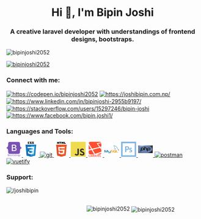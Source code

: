 <h1 align="center">Hi 👋, I'm Bipin Joshi</h1>
<h3 align="center">A creative laravel developer with understandings of frontend designs, bootstraps.</h3>

<p align="left"> <img src="https://komarev.com/ghpvc/?username=bipinjoshi2052&label=Profile%20views&color=0e75b6&style=flat" alt="bipinjoshi2052" /> </p>

<p align="left"> <a href="https://github.com/ryo-ma/github-profile-trophy"><img src="https://github-profile-trophy.vercel.app/?username=bipinjoshi2052" alt="bipinjoshi2052" /></a> </p>

<h3 align="left">Connect with me:</h3>
<p align="left">
<a href="https://codepen.io/https://codepen.io/bipinjoshi2052" target="blank"><img align="center" src="https://raw.githubusercontent.com/rahuldkjain/github-profile-readme-generator/master/src/images/icons/Social/codepen.svg" alt="https://codepen.io/bipinjoshi2052" height="30" width="40" /></a>
<a href="https://dev.to/https://joshibipin.com.np/" target="blank"><img align="center" src="https://raw.githubusercontent.com/rahuldkjain/github-profile-readme-generator/master/src/images/icons/Social/devto.svg" alt="https://joshibipin.com.np/" height="30" width="40" /></a>
<a href="https://linkedin.com/in/https://www.linkedin.com/in/bipinjoshi-2955b9197/" target="blank"><img align="center" src="https://raw.githubusercontent.com/rahuldkjain/github-profile-readme-generator/master/src/images/icons/Social/linked-in-alt.svg" alt="https://www.linkedin.com/in/bipinjoshi-2955b9197/" height="30" width="40" /></a>
<a href="https://stackoverflow.com/users/https://stackoverflow.com/users/15297246/bipin-joshi" target="blank"><img align="center" src="https://raw.githubusercontent.com/rahuldkjain/github-profile-readme-generator/master/src/images/icons/Social/stack-overflow.svg" alt="https://stackoverflow.com/users/15297246/bipin-joshi" height="30" width="40" /></a>
<a href="https://fb.com/https://www.facebook.com/bipin.joshi1/" target="blank"><img align="center" src="https://raw.githubusercontent.com/rahuldkjain/github-profile-readme-generator/master/src/images/icons/Social/facebook.svg" alt="https://www.facebook.com/bipin.joshi1/" height="30" width="40" /></a>
</p>

<h3 align="left">Languages and Tools:</h3>
<p align="left"> <a href="https://getbootstrap.com" target="_blank" rel="noreferrer"> <img src="https://raw.githubusercontent.com/devicons/devicon/master/icons/bootstrap/bootstrap-plain-wordmark.svg" alt="bootstrap" width="40" height="40"/> </a> <a href="https://www.w3schools.com/css/" target="_blank" rel="noreferrer"> <img src="https://raw.githubusercontent.com/devicons/devicon/master/icons/css3/css3-original-wordmark.svg" alt="css3" width="40" height="40"/> </a> <a href="https://git-scm.com/" target="_blank" rel="noreferrer"> <img src="https://www.vectorlogo.zone/logos/git-scm/git-scm-icon.svg" alt="git" width="40" height="40"/> </a> <a href="https://www.w3.org/html/" target="_blank" rel="noreferrer"> <img src="https://raw.githubusercontent.com/devicons/devicon/master/icons/html5/html5-original-wordmark.svg" alt="html5" width="40" height="40"/> </a> <a href="https://developer.mozilla.org/en-US/docs/Web/JavaScript" target="_blank" rel="noreferrer"> <img src="https://raw.githubusercontent.com/devicons/devicon/master/icons/javascript/javascript-original.svg" alt="javascript" width="40" height="40"/> </a> <a href="https://laravel.com/" target="_blank" rel="noreferrer"> <img src="https://raw.githubusercontent.com/devicons/devicon/master/icons/laravel/laravel-plain-wordmark.svg" alt="laravel" width="40" height="40"/> </a> <a href="https://www.mysql.com/" target="_blank" rel="noreferrer"> <img src="https://raw.githubusercontent.com/devicons/devicon/master/icons/mysql/mysql-original-wordmark.svg" alt="mysql" width="40" height="40"/> </a> <a href="https://www.photoshop.com/en" target="_blank" rel="noreferrer"> <img src="https://raw.githubusercontent.com/devicons/devicon/master/icons/photoshop/photoshop-line.svg" alt="photoshop" width="40" height="40"/> </a> <a href="https://www.php.net" target="_blank" rel="noreferrer"> <img src="https://raw.githubusercontent.com/devicons/devicon/master/icons/php/php-original.svg" alt="php" width="40" height="40"/> </a> <a href="https://postman.com" target="_blank" rel="noreferrer"> <img src="https://www.vectorlogo.zone/logos/getpostman/getpostman-icon.svg" alt="postman" width="40" height="40"/> </a> <a href="https://vuetifyjs.com/en/" target="_blank" rel="noreferrer"> <img src="https://bestofjs.org/logos/vuetify.svg" alt="vuetify" width="40" height="40"/> </a> </p>

<h3 align="left">Support:</h3>
<p><a href="https://www.buymeacoffee.com//joshibipin"> <img align="left" src="https://cdn.buymeacoffee.com/buttons/v2/default-yellow.png" height="50" width="210" alt="/joshibipin" /></a></p><br><br>

<p><img align="left" src="https://github-readme-stats.vercel.app/api/top-langs?username=bipinjoshi2052&show_icons=true&locale=en&layout=compact" alt="bipinjoshi2052" /></p>

<p>&nbsp;<img align="center" src="https://github-readme-stats.vercel.app/api?username=bipinjoshi2052&show_icons=true&locale=en" alt="bipinjoshi2052" /></p>
